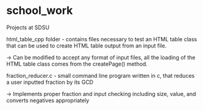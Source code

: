 school_work
===========

Projects at SDSU

html_table_cpp folder - contains files necessary to test an HTML table class that can be used to create HTML table output from an input file.
  
  -> Can be modified to accept any format of input files, all the loading of the HTML table class comes from the createPage() method.

fraction_reducer.c - small command line program written in c, that reduces a user inputted fraction by its GCD

  -> Implements proper fraction and input checking including size, value, and converts negatives appropriately
